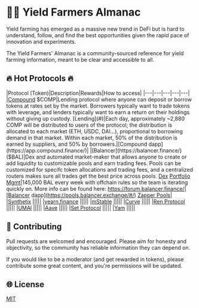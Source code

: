
# 👨‍🌾 Yield Farmers Almanac
Yield farming has emerged as a massive new trend in DeFi but is hard to understand, follow, and find the best opportunities given the rapid pace of innovation and experiments.

The Yield Farmers' Almanac is a community-sourced reference for yield farming information, meant to be clear and accessible to all.

## 🔥 Hot Protocols 🔥
|Protocol (Token)|Description|Rewards|How to access|
|---|---|---|---|---|
|[Compound](https://compound.finance/) $COMP|Lending protocol where anyone can deposit or borrow tokens at rates set by the market. Borrowers typically want to trade tokens with leverage, and lenders typically want to earn a return on their holdings without giving up custody. [Lending](#)|Each day, approximately ~2,880 COMP will be distributed to users of the protocol; the distribution is allocated to each market (ETH, USDC, DAI…), proportional to borrowing demand in that market. Within each market, 50% of the distribution is earned by suppliers, and 50% by borrowers.|[Compound dapp](https://app.compound.finance/)|
|[Balancer](https://balancer.finance/) ($BAL)|Dex and automated market-maker that allows anyone to create or add liquidity to customizable pools and earn trading fees. Pools can be customized for specifc token allocations and trading fees, and a centralized routers makes sure all trades get the best price across pools. [Dex](#) [Portfolio Mgmt](#)|145,000 BAL every week with offchain rules so the team is iterating quickly on. More info can be found here: https://forum.balancer.finance/|[Balancer dapp](https://pools.balancer.exchange/#/) [Zapper Pools](https://www.zapper.fi/invest)|
|[Synthetix](https://www.synthetix.io/) |||||
|[yearn.finance](https://yearn.finance/) |||||
|[mStable](https://mstable.org/) |||||
|[Curve](https://www.curve.fi/) |||||
|[Ren Protocol](https://renproject.io/) |||||
|[UMAl](https://umaproject.org/) |||||
|[Aave](https://aave.com/) |||||
|[Set Protocol](https://www.tokensets.com/) |||||
|[Yam](https://yam.finance/) |||||

## 📝 Contributing
Pull requests are welcomed and encouraged. Please aim for honesty and objectivity, so the community has reliable information they can depend on.

If you would like to be a moderator (and get rewarded in tokens), please contribute some great content, and you're permissions will be updated.

## 🌐 License
[MIT](https://choosealicense.com/licenses/mit/)
